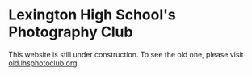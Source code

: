 # Lexington High School's Photography Club
This website is still under construction. To see the old one, please visit <a href="http://old.lhsphotoclub.org">old.lhsphotoclub.org</a>.
